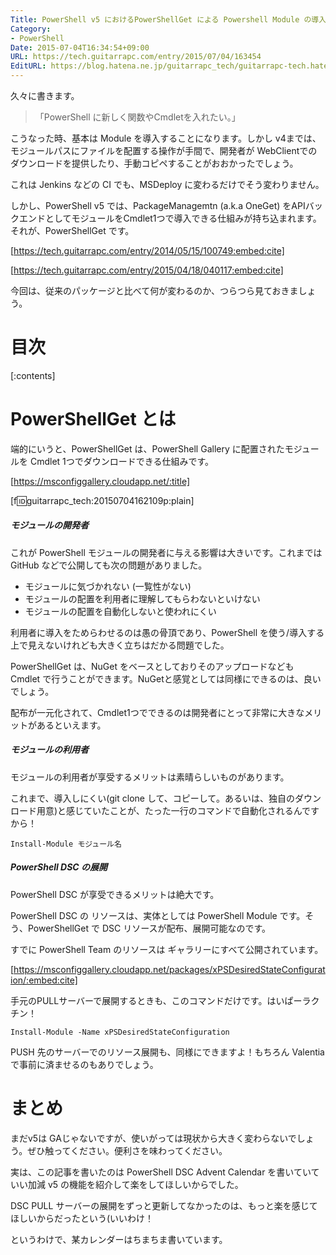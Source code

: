 ```yaml
---
Title: PowerShell v5 におけるPowerShellGet による Powershell Module の導入はどう変わるのか
Category:
- PowerShell
Date: 2015-07-04T16:34:54+09:00
URL: https://tech.guitarrapc.com/entry/2015/07/04/163454
EditURL: https://blog.hatena.ne.jp/guitarrapc_tech/guitarrapc-tech.hatenablog.com/atom/entry/8454420450100186372
---
```


久々に書きます。

> 「PowerShell に新しく関数やCmdletを入れたい。」

こうなった時、基本は Module を導入することになります。しかし v4までは、モジュールパスにファイルを配置する操作が手間で、開発者が WebClientでのダウンロードを提供したり、手動コピペすることがおおかったでしょう。

これは Jenkins などの CI でも、MSDeploy に変わるだけでそう変わりません。

しかし、PowerShell v5 では、PackageManagemtn (a.k.a OneGet) をAPIバックエンドとしてモジュールをCmdlet1つで導入できる仕組みが持ち込まれます。それが、PowerShellGet です。

[https://tech.guitarrapc.com/entry/2014/05/15/100749:embed:cite]

[https://tech.guitarrapc.com/entry/2015/04/18/040117:embed:cite]

今回は、従来のパッケージと比べて何が変わるのか、つらつら見ておきましょう。


# 目次

[:contents]

# PowerShellGet とは

端的にいうと、PowerShellGet は、PowerShell Gallery に配置されたモジュールを Cmdlet 1つでダウンロードできる仕組みです。

[https://msconfiggallery.cloudapp.net/:title]

[f:id:guitarrapc_tech:20150704162109p:plain]


##### モジュールの開発者

これが PowerShell モジュールの開発者に与える影響は大きいです。これまでは GitHub などで公開しても次の問題がありました。

- モジュールに気づかれない (一覧性がない)
- モジュールの配置を利用者に理解してもらわないといけない
- モジュールの配置を自動化しないと使われにくい

利用者に導入をためらわせるのは愚の骨頂であり、PowerShell を使う/導入する上で見えないけれども大きく立ちはだかる問題でした。

PowerShellGet は、NuGet をベースとしておりそのアップロードなども Cmdlet で行うことができます。NuGetと感覚としては同様にできるのは、良いでしょう。

配布が一元化されて、Cmdlet1つでできるのは開発者にとって非常に大きなメリットがあるといえます。

##### モジュールの利用者

モジュールの利用者が享受するメリットは素晴らしいものがあります。

これまで、導入しにくい(git clone して、コピーして。あるいは、独自のダウンロード用意)と感じていたことが、たった一行のコマンドで自動化されるんですから！

```
Install-Module モジュール名
```

##### PowerShell DSC の展開

PowerShell DSC が享受できるメリットは絶大です。

PowerShell DSC の リソースは、実体としては PowerShell Module です。そう、PowerShellGet で DSC リソースが配布、展開可能なのです。

すでに PowerShell Team のリソースは ギャラリーにすべて公開されています。

[https://msconfiggallery.cloudapp.net/packages/xPSDesiredStateConfiguration/:embed:cite]

手元のPULLサーバーで展開するときも、このコマンドだけです。はいぱーラクチン！

```
Install-Module -Name xPSDesiredStateConfiguration
```

PUSH 先のサーバーでのリソース展開も、同様にできますよ！もちろん Valentiaで事前に済ませるのもありでしょう。


# まとめ

まだv5は GAじゃないですが、使いがっては現状から大きく変わらないでしょう。ぜひ触ってください。便利さを味わってください。

実は、この記事を書いたのは PowerShell DSC Advent Calendar を書いていていい加減 v5 の機能を紹介して楽をしてほしいからでした。

DSC PULL サーバーの展開をずっと更新してなかったのは、もっと楽を感じてほしいからだったという(いいわけ！

というわけで、某カレンダーはちまちま書いています。
